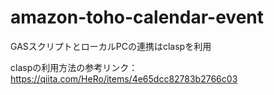 # amazon-toho-calendar-event

GASスクリプトとローカルPCの連携はclaspを利用  

claspの利用方法の参考リンク：https://qiita.com/HeRo/items/4e65dcc82783b2766c03

